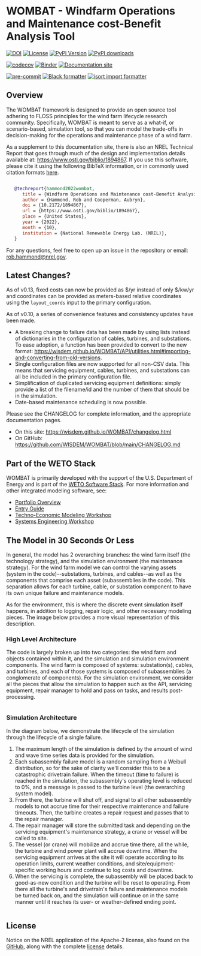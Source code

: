 # WOMBAT - Windfarm Operations and Maintenance cost-Benefit Analysis Tool

[![DOI](https://img.shields.io/badge/DOI-10.2172%2F1894867-brightgreen?link=https://doi.org/10.2172/1894867)](https://www.osti.gov/biblio/1894867)
[![License](https://img.shields.io/badge/License-Apache%202.0-blue.svg)](https://opensource.org/licenses/Apache-2.0)
[![PyPI Version](https://badge.fury.io/py/wombat.svg)](https://badge.fury.io/py/wombat)
[![PyPI downloads](https://img.shields.io/pypi/dm/wombat?link=https%3A%2F%2Fpypi.org%2Fproject%2FWOMBAT%2F)](https://pypi.org/project/WOMBAT/)

[![codecov](https://codecov.io/gh/WISDEM/WOMBAT/branch/main/graph/badge.svg?token=SK9M10BZXY)](https://codecov.io/gh/WISDEM/WOMBAT)
[![Binder](https://mybinder.org/badge_logo.svg)](https://mybinder.org/v2/gh/WISDEM/WOMBAT/main?filepath=examples)
[![Documentation site](https://jupyterbook.org/badge.svg)](https://wisdem.github.io/WOMBAT)

[![pre-commit](https://img.shields.io/badge/pre--commit-enabled-brightgreen?logo=pre-commit&logoColor=white)](https://github.com/pre-commit/pre-commit)
[![Black formatter](https://img.shields.io/badge/code%20style-black-000000.svg)](https://github.com/psf/black)
[![isort import formatter](https://img.shields.io/badge/%20imports-isort-%231674b1?style=flat&labelColor=ef8336)](https://pycqa.github.io/isort/)

## Overview

The WOMBAT framework is designed to provide an open source tool adhering to FLOSS principles
for the wind farm lifecycle research community. Specifically, WOMBAT is meant to serve as
a what-if, or scenario-based, simulation tool, so that you can model the trade-offs in
decision-making for the operations and maintenance phase of a wind farm.

As a supplement to this documentation site, there is also an NREL Technical Report that
goes through much of the design and implementation details available at:
https://www.osti.gov/biblio/1894867. If you use this software, please cite it using the
following BibTeX information, or in commonly used citation formats
[here](https://www.osti.gov/biblio/1894867).

```bibtex

   @techreport{hammond2022wombat,
      title = {Windfarm Operations and Maintenance cost-Benefit Analysis Tool (WOMBAT)},
      author = {Hammond, Rob and Cooperman, Aubryn},
      doi = {10.2172/1894867},
      url = {https://www.osti.gov/biblio/1894867},
      place = {United States},
      year = {2022},
      month = {10},
      institution = {National Renewable Energy Lab. (NREL)},
   }
```

For any questions, feel free to open up an issue in the repository or email:
rob.hammond@nrel.gov.

## Latest Changes?

As of v0.13, fixed costs can now be provided as \$/yr instead of only \$/kw/yr and
coordinates can be provided as meters-based relative coordinates using the `layout_coords`
input to the primary configuration.

As of v0.10, a series of convenience features and consistency updates have been made.
- A breaking change to failure data has been made by using lists instead of dictionaries
  in the configuration of cables, turbines, and substations. To ease adoption, a
  function has been provided to convert to the new format:
  https://wisdem.github.io/WOMBAT/API/utilities.html#importing-and-converting-from-old-versions.
- Single configuration files are now supported for all non-CSV data. This means that
  servicing equipment, cables, turbines, and substations can all be included in the
  primary configuration file.
- Simplification of duplicated servicing equipment definitions: simply provide a list
  of the filename/id and the number of them that should be in the simulation.
- Date-based maintenance scheduling is now possible.

Please see the CHANGELOG for complete information, and the appropriate documentation
pages.

* On this site: https://wisdem.github.io/WOMBAT/changelog.html
* On GitHub: https://github.com/WISDEM/WOMBAT/blob/main/CHANGELOG.md

## Part of the WETO Stack

WOMBAT is primarily developed with the support of the U.S. Department of Energy and is part of the [WETO Software Stack](https://nrel.github.io/WETOStack). For more information and other integrated modeling software, see:
- [Portfolio Overview](https://nrel.github.io/WETOStack/portfolio_analysis/overview.html)
- [Entry Guide](https://nrel.github.io/WETOStack/_static/entry_guide/index.html)
- [Techno-Economic Modeling Workshop](https://nrel.github.io/WETOStack/workshops/user_workshops_2024.html#tea-and-cost-modeling)
- [Systems Engineering Workshop](https://nrel.github.io/WETOStack/workshops/user_workshops_2024.html#systems-engineering)

## The Model in 30 Seconds Or Less

In general, the model has 2 overarching branches: the wind farm itself (the technology
strategy), and the simulation environment (the maintenance strategy). For the wind farm
model we can control the varying assets (system in the code)--substations, turbines, and
cables--as well as the components that comprise each asset (subassemblies in the code).
This separation allows for each turbine, cable, or substation component to have its own
unique failure and maintenance models.

As for the environment, this is where the discrete event simulation itself happens, in
addition to logging, repair logic, and other necessary modeling pieces. The image
below provides a more visual representation of this description.

### High Level Architecture

The code is largely broken up into two categories: the wind farm and objects contained
within it, and the simulation and simulation environment components. The wind farm is
composed of systems: substation(s), cables, and turbines, and each of those systems is
composed of subassemblies (a conglomerate of components). For the simulation environment,
we consider all the pieces that allow the simulation to happen such as the API,
servicing equipment, repair manager to hold and pass on tasks, and results post-processing.

```{image} images/high_level_diagram.svg
```

### Simulation Architecture

In the diagram below, we demonstrate the lifecycle of the simulation through the
lifecycle of a single failure.

1) The maximum length of the simulation is defined by the amount of wind and wave
   time series data is provided for the simulation.
2) Each subassembly failure model is a random sampling from a Weibull distribution, so
   for the sake of clarity we'll consider this to be a catastrophic drivetrain failure.
   When the timeout (time to failure) is reached in the simulation, the subassembly's operating level is
   reduced to 0%, and a message is passed to the turbine level (the overarching system
   model).
3) From there, the turbine will shut off, and signal to all other subassembly models to
   not accrue time for their respective maintenance and failure timeouts. Then, the
   turbine creates a repair request and passes that to the repair manager.
4) The repair manager will store the submitted task and depending on the servicing
   equipment's maintenance strategy, a crane or vessel will be called to site.
5) The vessel (or crane) will mobilize and accrue time there, all the while, the turbine
   and wind power plant will accrue downtime. When the servicing equipment arrives at
   the site it will operate according to its operation limits, current weather
   conditions, and site/equipment-specific working hours and continue to log costs and
   downtime.
6) When the servicing is complete, the subassembly will be placed back to good-as-new
   condition and the turbine will be reset to operating. From there all the turbine's
   and drivetrain's failure and maintenance models be turned back on, and the simulation
   will continue on in the same manner until it reaches its user- or weather-defined
   ending point.

```{image} images/simulation_diagram.svg
```

## License

Notice on the NREL application of the Apache-2 license, also found on the
[GitHub](https://github.com/WISDEM/WOMBAT/blob/main/NOTICE), along with the
complete [license](https://github.com/WISDEM/WOMBAT/blob/main/LICENSE) details.

```{include} ../NOTICE
```

